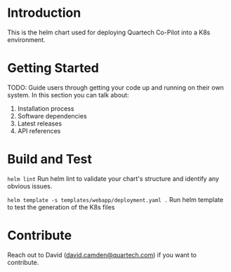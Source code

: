 # Introduction

This is the helm chart used for deploying Quartech Co-Pilot into a K8s environment.

# Getting Started

TODO: Guide users through getting your code up and running on their own system. In this section you can talk about:

1. Installation process
2. Software dependencies
3. Latest releases
4. API references

# Build and Test

`helm lint`
Run helm lint to validate your chart's structure and identify any obvious issues.

`helm template -s templates/webapp/deployment.yaml .`
Run helm template to test the generation of the K8s files

# Contribute

Reach out to David (david.camden@quartech.com) if you want to contribute.
